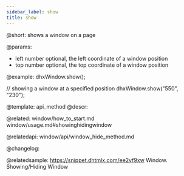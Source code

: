 ```yaml
---
sidebar_label: show
title: show
---          
```


@short: shows a window on a page


@params:
- left 		number 	optional, the left coordinate of a window position
- top 		number 	optional, the top coordinate of a window position



@example:
dhxWindow.show();
 
// showing a window at a specified position
dhxWindow.show("550", "230");


@template: api_method
@descr:

@related:
window/how_to_start.md
window/usage.md#showinghidingwindow

@relatedapi:
window/api/window_hide_method.md


@changelog:


@relatedsample: https://snippet.dhtmlx.com/ee2vf9xw	Window. Showing/Hiding Window
